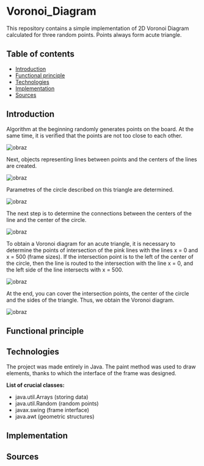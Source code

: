 # Voronoi_Diagram

This repository contains a simple implementation of 2D Voronoi Diagram calculated for three random points. Points always form acute triangle.

## Table of contents
* [Introduction](#introduction)
* [Functional principle](#functional-principle)
* [Technologies](#technologies)
* [Implementation](#implementation)
* [Sources](#sources)

## Introduction
Algorithm at the beginning randomly generates points on the board. At the same time, it is verified that the points are not too close to each other.

![obraz](https://user-images.githubusercontent.com/77791657/173353858-1aa32ffc-4ef5-48ef-9563-8395f5fd6498.png)

Next, objects representing lines between points and the centers of the lines are created.

![obraz](https://user-images.githubusercontent.com/77791657/173354670-4d7ccf7a-ae45-4cf7-9f88-606f273d189e.png)

Parametres of the circle described on this triangle are determined. 

![obraz](https://user-images.githubusercontent.com/77791657/173359624-ad486fca-f44d-4aa8-8aae-a6581ea72913.png)

The next step is to determine the connections between the centers of the line and the center of the circle.

![obraz](https://user-images.githubusercontent.com/77791657/173357123-493d0484-2c62-45ca-8c41-02d2d918ded7.png)

To obtain a Voronoi diagram for an acute triangle, it is necessary to determine the points of intersection of the pink lines with the lines x = 0 and x = 500 (frame sizes).
If the intersection point is to the left of the center of the circle, then the line is routed to the intersection with the line x = 0, and the left side of the line intersects with x = 500.

![obraz](https://user-images.githubusercontent.com/77791657/173357988-2b71ef04-cdc7-496d-8136-132a46eb3b8b.png)

At the end, you can cover the intersection points, the center of the circle and the sides of the triangle. Thus, we obtain the Voronoi diagram.

![obraz](https://user-images.githubusercontent.com/77791657/173358871-f360b199-d9ee-492a-bd06-e092c5302cc6.png)

## Functional principle

## Technologies

The project was made entirely in Java. The paint method was used to draw elements, thanks to which the interface of the frame was designed.

**List of crucial classes:**
* java.util.Arrays (storing data)
* java.util.Random (random points)
* javax.swing (frame interface)
* java.awt (geometric structures)

## Implementation

## Sources
